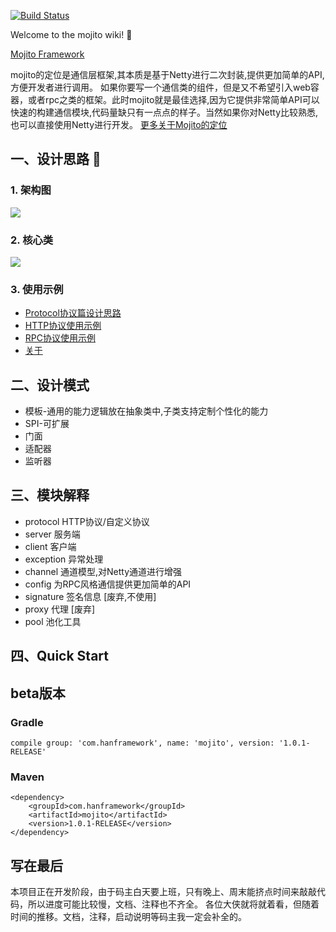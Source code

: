 
[![Build Status](https://travis-ci.org/lxchinesszz/mojito.svg?branch=master)](https://travis-ci.org/github/lxchinesszz/mojito)


Welcome to the mojito wiki! 🎉

[Mojito Framework](https://mojito.springlearn.cn/)
  
mojito的定位是通信层框架,其本质是基于Netty进行二次封装,提供更加简单的API,方便开发者进行调用。 如果你要写一个通信类的组件，但是又不希望引入web容器，或者rpc之类的框架。此时mojito就是最佳选择,因为它提供非常简单API可以快速的构建通信模块,代码量缺只有一点点的样子。当然如果你对Netty比较熟悉,也可以直接使用Netty进行开发。
[更多关于Mojito的定位](https://github.com/lxchinesszz/mojito/wiki/%E5%85%B3%E4%BA%8E-about)

## 一、设计思路 🚀

### 1. 架构图
![](https://img.springlearn.cn/blog/learn_1600333949000.png)

### 2. 核心类

![](https://camo.githubusercontent.com/2da1ed6b9d072d67ac1c3cd881294580ded538de/68747470733a2f2f696d672e737072696e676c6561726e2e636e2f626c6f672f6c6561726e5f313630303935333735363030302e706e67)

### 3. 使用示例

- [Protocol协议篇设计思路](https://github.com/lxchinesszz/mojito/wiki/Protocol%E5%8D%8F%E8%AE%AE%E7%AF%87%E8%AE%BE%E8%AE%A1%E6%80%9D%E8%B7%AF)
- [HTTP协议使用示例](https://github.com/lxchinesszz/mojito/wiki/HTTP%E5%8D%8F%E8%AE%AE%E4%BD%BF%E7%94%A8%E7%A4%BA%E4%BE%8B)
- [RPC协议使用示例](https://github.com/lxchinesszz/mojito/wiki/RPC%E5%8D%8F%E8%AE%AE%E4%BD%BF%E7%94%A8%E7%A4%BA%E4%BE%8B)
- [关于](https://github.com/lxchinesszz/mojito/wiki/%E5%85%B3%E4%BA%8E-about)


## 二、设计模式

- 模板-通用的能力逻辑放在抽象类中,子类支持定制个性化的能力
- SPI-可扩展
- 门面
- 适配器
- 监听器  
  


## 三、模块解释

- protocol   HTTP协议/自定义协议
- server     服务端
- client     客户端
- exception  异常处理
- channel    通道模型,对Netty通道进行增强
- config     为RPC风格通信提供更加简单的API
- signature  签名信息  [废弃,不使用]
- proxy      代理     [废弃]
- pool       池化工具



## 四、Quick Start 


## beta版本

### Gradle

`compile group: 'com.hanframework', name: 'mojito', version: '1.0.1-RELEASE'
`

### Maven

```
<dependency>
    <groupId>com.hanframework</groupId>
    <artifactId>mojito</artifactId>
    <version>1.0.1-RELEASE</version>
</dependency>

```


## 写在最后

本项目正在开发阶段，由于码主白天要上班，只有晚上、周末能挤点时间来敲敲代码，所以进度可能比较慢，文档、注释也不齐全。 
各位大侠就将就着看，但随着时间的推移。文档，注释，启动说明等码主我一定会补全的。 